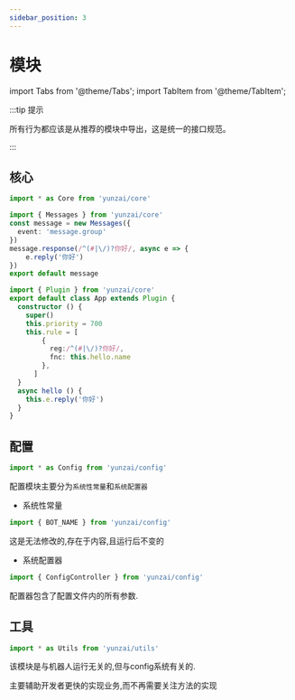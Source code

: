 ```yaml
---
sidebar_position: 3
---
```


# 模块

import Tabs from '@theme/Tabs';
import TabItem from '@theme/TabItem';


:::tip 提示

所有行为都应该是从推荐的模块中导出，这是统一的接口规范。

:::


## 核心


```ts
import * as Core from 'yunzai/core'
```

<Tabs>
  <TabItem value="apple" label="函数应用" default>

```ts title="./message.ts"
import { Messages } from 'yunzai/core'
const message = new Messages({
  event: 'message.group'
})
message.response(/^(#|\/)?你好/, async e => {
    e.reply('你好')
})
export default message
```

  </TabItem>
  <TabItem value="orange" label="类应用">

```ts title="./message.ts"
import { Plugin } from 'yunzai/core'
export default class App extends Plugin {
  constructor () {
    super()
    this.priority = 700
    this.rule = [
        {
          reg:/^(#|\/)?你好/,
          fnc: this.hello.name
        },
      ]
  }
  async hello () {
    this.e.reply('你好')
  }
}
```

  </TabItem>
</Tabs>

## 配置

```ts 
import * as Config from 'yunzai/config'
```

配置模块主要分为`系统性常量`和`系统配置器`

- 系统性常量

```ts
import { BOT_NAME } from 'yunzai/config'
```

这是无法修改的,存在于内容,且运行后不变的

- 系统配置器

```ts
import { ConfigController } from 'yunzai/config'
```

配置器包含了配置文件内的所有参数.

## 工具

```ts 
import * as Utils from 'yunzai/utils'
```

该模块是与机器人运行无关的,但与config系统有关的.

主要辅助开发者更快的实现业务,而不再需要关注方法的实现
